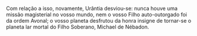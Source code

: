 ﻿Com relação a isso, novamente, Urântia desviou-se: nunca houve uma missão magisterial no vosso mundo, nem o vosso Filho auto-outorgado foi da ordem Avonal; o vosso planeta desfrutou da honra insigne de tornar-se o planeta lar mortal do Filho Soberano, Michael de Nébadon.